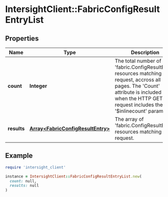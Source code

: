 # IntersightClient::FabricConfigResultEntryList

## Properties

| Name | Type | Description | Notes |
| ---- | ---- | ----------- | ----- |
| **count** | **Integer** | The total number of &#39;fabric.ConfigResultEntry&#39; resources matching the request, accross all pages. The &#39;Count&#39; attribute is included when the HTTP GET request includes the &#39;$inlinecount&#39; parameter. | [optional] |
| **results** | [**Array&lt;FabricConfigResultEntry&gt;**](FabricConfigResultEntry.md) | The array of &#39;fabric.ConfigResultEntry&#39; resources matching the request. | [optional] |

## Example

```ruby
require 'intersight_client'

instance = IntersightClient::FabricConfigResultEntryList.new(
  count: null,
  results: null
)
```

